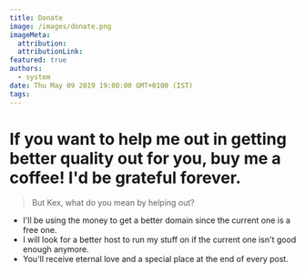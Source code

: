 ```yaml
---
title: Donate
image: /images/donate.png
imageMeta:
  attribution:
  attributionLink:
featured: true
authors:
  - system
date: Thu May 09 2019 19:00:00 GMT+0100 (IST)
tags:
---
```


# If you want to help me out in getting better quality out for you, buy me a coffee! I'd be grateful forever.

> But Kex, what do you mean by helping out?

* I'll be using the money to get a better domain since the current one is a free one.
* I will look for a better host to run my stuff on if the current one isn't good enough anymore.
* You'll receive eternal love and a special place at the end of every post.

<script type='text/javascript' src='https://ko-fi.com/widgets/widget_2.js'></script><script type='text/javascript'>kofiwidget2.init('Donate!', '#468eb8', 'R5R7VMI2');kofiwidget2.draw();</script>